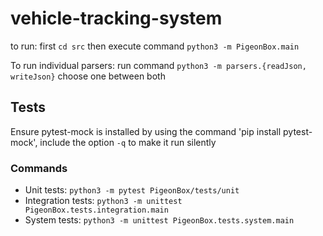 # vehicle-tracking-system

to run:
first `cd src` then execute command `python3 -m PigeonBox.main`

To run individual parsers:
run command `python3 -m parsers.{readJson, writeJson}` choose one between both

## Tests

Ensure pytest-mock is installed by using the command 'pip install pytest-mock', include the option `-q` to make it run silently 

### Commands
- Unit tests: `python3 -m pytest PigeonBox/tests/unit`
- Integration tests: `python3 -m unittest PigeonBox.tests.integration.main`
- System tests: `python3 -m unittest PigeonBox.tests.system.main`
